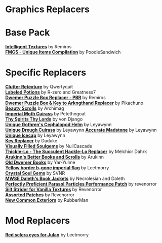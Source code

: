 # Graphics Replacers  
# Base Pack
[**Intelligent Textures**](https://www.nexusmods.com/morrowind/mods/47469) by Remiros  
[**FMGS - Unique Items Compilation**](https://www.nexusmods.com/morrowind/mods/46433) by PoodleSandwich  

# Specific Replacers
[**Clutter Retexture**](https://www.nexusmods.com/morrowind/mods/45972?) by Qwertyquit  
[**Labeled Potions**](https://www.nexusmods.com/morrowind/mods/44374) by R-zero and Greatness7  
[**Dwemer Puzzle Box Replacer - PBR**](https://www.nexusmods.com/morrowind/mods/45006) by Remiros  
[**Dwemer Puzzle Box & Key to Arkngthand Replacer**](https://www.nexusmods.com/morrowind/mods/44191) by Pikachuno  
[**Beauty Scrolls**](https://www.nexusmods.com/morrowind/mods/47181) by Archimag  
[**Imperial Moth Cuirass**](https://www.nexusmods.com/morrowind/mods/45939) by Petethegoat  
[**Thy Spirits Thy Lords**](https://www.nexusmods.com/morrowind/mods/38423) by von Django  
[**Unique Gothren's Cephalopod Helm**](https://www.nexusmods.com/morrowind/mods/46534) by Leyawynn  
[**Unique Dreugh Cuirass**](https://www.nexusmods.com/morrowind/mods/46508) by Leyawynn
[**Accurate Madstone**](https://www.nexusmods.com/morrowind/mods/46397) by Leyawynn  
[**Unique Icecap**](https://www.nexusmods.com/morrowind/mods/46362) by Leyawynn  
[**Key Replacer**](https://www.nexusmods.com/morrowind/mods/6749) by Daduke  
[**Visually Filled Soulgems**](https://www.nexusmods.com/morrowind/mods/467090) by NullCascade  
[**Thickle-Lo - The Succulent Hackle-Lo Replacer**](https://www.nexusmods.com/morrowind/mods/47502/) by Melchior Dahrk  
[**Arukinn's Better Books and Scrolls**](https://www.nexusmods.com/morrowind/mods/43100) by Arukinn  
[**Old Dwemer Books**](https://www.nexusmods.com/morrowind/mods/43339) by Yar-Yulme  
[**Yellow border b-gone imperial flag**](https://www.nexusmods.com/morrowind/mods/47685) by Leetmorry  
[**Crystal Soul Gems**](https://www.nexusmods.com/morrowind/mods/48300) by SVNR  
[**MWSE Daleth's Book Jackets**](https://www.nexusmods.com/morrowind/mods/48449) by Necrolesian and Daleth  
[**Perfectly Proficient Parasol Particles Performance Patch**](https://www.nexusmods.com/morrowind/mods/48923) by revenorror  
[**Silt Strider for Vanilla Textures**](https://www.nexusmods.com/morrowind/mods/49023) by Revenorror  
[**Assorted Patches**](https://www.nexusmods.com/morrowind/mods/49023) by Revenorror  
[**New Common Exteriors**](https://www.nexusmods.com/morrowind/mods/49031) by RubberMan  

# Mod Replacers
[**Red sclera eyes for Julan**](https://www.nexusmods.com/morrowind/mods/47277?tab=description) by Leetmorry  
